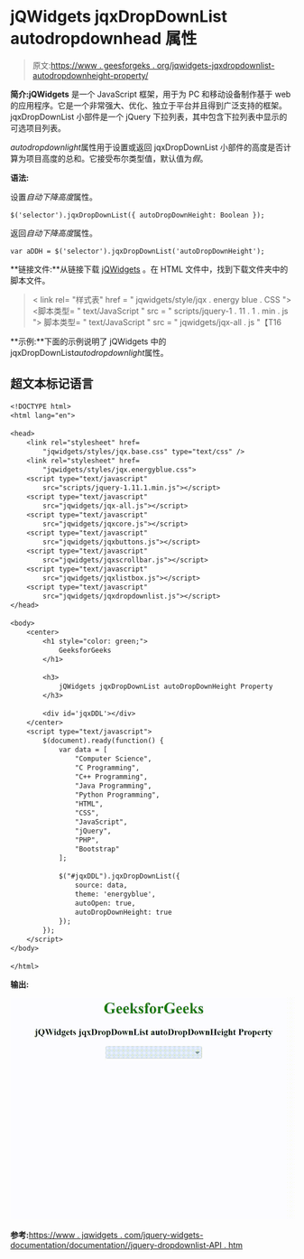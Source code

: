 # jQWidgets jqxDropDownList autodropdownhead 属性

> 原文:[https://www . geesforgeks . org/jqwidgets-jqxdropdownlist-autodropdownheight-property/](https://www.geeksforgeeks.org/jqwidgets-jqxdropdownlist-autodropdownheight-property/)

**简介:jQWidgets** 是一个 JavaScript 框架，用于为 PC 和移动设备制作基于 web 的应用程序。它是一个非常强大、优化、独立于平台并且得到广泛支持的框架。jqxDropDownList 小部件是一个 jQuery 下拉列表，其中包含下拉列表中显示的可选项目列表。

*autodropdownlight*属性用于设置或返回 jqxDropDownList 小部件的高度是否计算为项目高度的总和。它接受布尔类型值，默认值为*假*。

**语法:**

设置*自动下降高度*属性。

```
$('selector').jqxDropDownList({ autoDropDownHeight: Boolean });
```

返回*自动下降高度*属性。

```
var aDDH = $('selector').jqxDropDownList('autoDropDownHeight');
```

**链接文件:**从链接下载 [jQWidgets](https://www.jqwidgets.com/download/.) 。在 HTML 文件中，找到下载文件夹中的脚本文件。

> <link rel="”stylesheet”" href="”jqwidgets/styles/jqx.base.css”" type="”text/css”">
> < link rel= "样式表" href = " jqwidgets/style/jqx . energy blue . CSS ">
> <脚本类型= " text/JavaScript " src = " scripts/jquery-1 . 11 . 1 . min . js "></脚本>
> 脚本类型= " text/JavaScript " src = " jqwidgets/jqx-all . js "【T16

**示例:**下面的示例说明了 jQWidgets 中的 jqxDropDownList*autodropdownlight*属性。

## 超文本标记语言

```
<!DOCTYPE html>
<html lang="en">

<head>
    <link rel="stylesheet" href=
        "jqwidgets/styles/jqx.base.css" type="text/css" />
    <link rel="stylesheet" href=
        "jqwidgets/styles/jqx.energyblue.css">
    <script type="text/javascript" 
        src="scripts/jquery-1.11.1.min.js"></script>
    <script type="text/javascript" 
        src="jqwidgets/jqx-all.js"></script>
    <script type="text/javascript" 
        src="jqwidgets/jqxcore.js"></script>
    <script type="text/javascript" 
        src="jqwidgets/jqxbuttons.js"></script>
    <script type="text/javascript" 
        src="jqwidgets/jqxscrollbar.js"></script>
    <script type="text/javascript" 
        src="jqwidgets/jqxlistbox.js"></script>
    <script type="text/javascript" 
        src="jqwidgets/jqxdropdownlist.js"></script>
</head>

<body>
    <center>
        <h1 style="color: green;">
            GeeksforGeeks
        </h1>

        <h3>
            jQWidgets jqxDropDownList autoDropDownHeight Property
        </h3>

        <div id='jqxDDL'></div>
    </center>
    <script type="text/javascript">
        $(document).ready(function() {
            var data = [
                "Computer Science",
                "C Programming",
                "C++ Programming",
                "Java Programming",
                "Python Programming",
                "HTML",
                "CSS",
                "JavaScript",
                "jQuery",
                "PHP",
                "Bootstrap"
            ];

            $("#jqxDDL").jqxDropDownList({
                source: data,
                theme: 'energyblue',
                autoOpen: true,
                autoDropDownHeight: true
            });
        });
    </script>
</body>

</html>
```

**输出:**

![](img/d4b9005c343bd39f24911fd190d9a53e.png)

**参考:**[https://www . jqwidgets . com/jquery-widgets-documentation/documentation//jquery-dropdownlist-API . htm](https://www.jqwidgets.com/jquery-widgets-documentation/documentation//jquery-dropdownlist-api.htm)